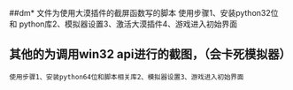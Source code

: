 


##dm* 文件为使用大漠插件的截屏函数写的脚本
	使用步骤1、安装python32位 和 python库2、模拟器设置3、激活大漠插件4、游戏进入初始界面

## 其他的为调用win32 api进行的截图，（会卡死模拟器）
	使用步骤1、安装python64位和脚本相关库2、模拟器设置3、游戏进入初始界面